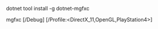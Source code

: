 dotnet tool install -g dotnet-mgfxc


mgfxc <SourceFile> <OutputFile> [/Debug] [/Profile:<DirectX_11,OpenGL,PlayStation4>]
